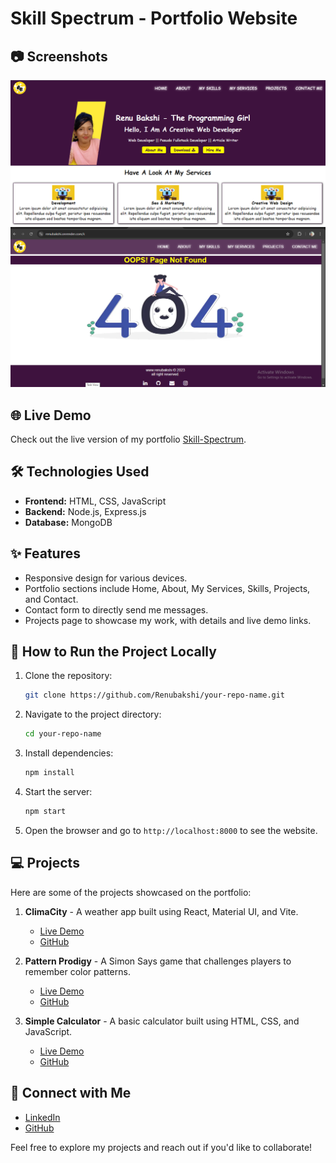 # Skill Spectrum - Portfolio Website

## 📷 Screenshots
![Portfolio Screenshot](./public/assets/images/portfolio.jpg)
![Portfolio Screenshot](./public/assets/images/error-screenshot.png)

## 🌐 Live Demo
Check out the live version of my portfolio [Skill-Spectrum](https://renubakshi.onrender.com/).

## 🛠 Technologies Used
- **Frontend:** HTML, CSS, JavaScript
- **Backend:** Node.js, Express.js
- **Database:** MongoDB

## ✨ Features
- Responsive design for various devices.
- Portfolio sections include Home, About, My Services, Skills, Projects, and Contact.
- Contact form to directly send me messages.
- Projects page to showcase my work, with details and live demo links.

## 🚀 How to Run the Project Locally
1. Clone the repository:
    ```bash
    git clone https://github.com/Renubakshi/your-repo-name.git
    ```
2. Navigate to the project directory:
    ```bash
    cd your-repo-name
    ```
3. Install dependencies:
    ```bash
    npm install
    ```
4. Start the server:
    ```bash
    npm start
    ```
5. Open the browser and go to `http://localhost:8000` to see the website.

## 💻 Projects
Here are some of the projects showcased on the portfolio:
1. **ClimaCity** - A weather app built using React, Material UI, and Vite.
   - [Live Demo](https://renubakshi.github.io/climacity)
   - [GitHub](https://github.com/Renubakshi/climacity)

2. **Pattern Prodigy** - A Simon Says game that challenges players to remember color patterns.
   - [Live Demo](https://renubakshi.github.io/pattern-prodigy)
   - [GitHub](https://github.com/Renubakshi/pattern-prodigy)

3. **Simple Calculator** - A basic calculator built using HTML, CSS, and JavaScript.
   - [Live Demo](https://renubakshi.github.io/simple-calculator)
   - [GitHub](https://github.com/Renubakshi/simple-calculator)

## 🤝 Connect with Me
- [LinkedIn](https://www.linkedin.com/in/renubakshi)
- [GitHub](https://github.com/Renubakshi)

Feel free to explore my projects and reach out if you'd like to collaborate!
